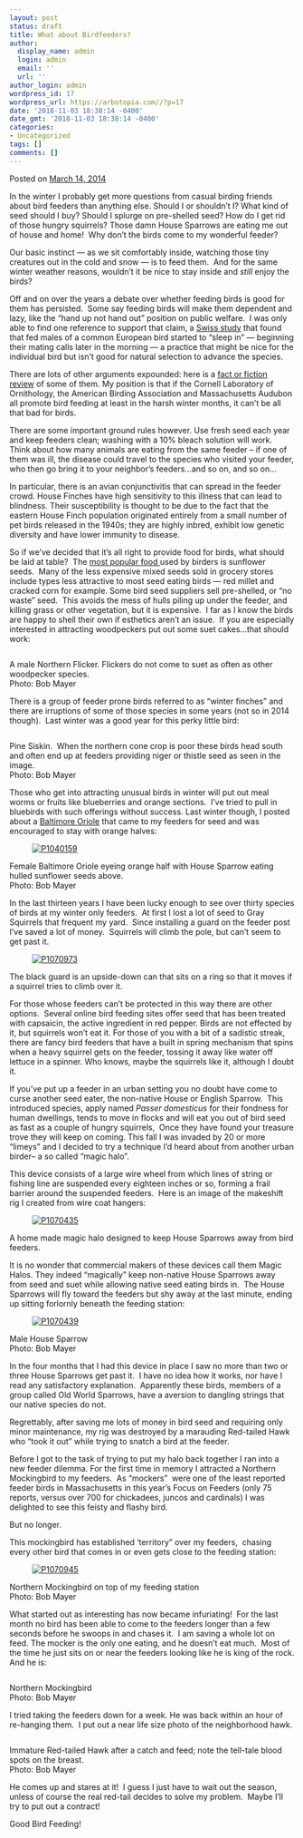 ```yaml
---
layout: post
status: draft
title: What about Birdfeeders?
author:
  display_name: admin
  login: admin
  email: ''
  url: ''
author_login: admin
wordpress_id: 17
wordpress_url: https://arbotopia.com//?p=17
date: '2018-11-03 18:38:14 -0400'
date_gmt: '2018-11-03 18:38:14 -0400'
categories:
- Uncategorized
tags: []
comments: []
---
```




<p>Posted on&nbsp;<a href="https://web.archive.org/web/20140426104415/http://www.arbotopia.com/what-about-birdfeeders/">March 14, 2014</a></p>





<p>In the winter I probably get more questions from casual birding friends about bird feeders than anything else. Should I or shouldn&rsquo;t I? What kind of seed should I buy? Should I splurge on pre-shelled seed? How do I get rid of those hungry squirrels? Those damn House Sparrows are eating me out of house and home!&nbsp; Why don&rsquo;t the birds come to my wonderful feeder?</p>





<p>Our basic instinct&nbsp;&mdash;&nbsp;as we sit comfortably inside, watching those tiny creatures out in the cold and snow&nbsp;&mdash;&nbsp;is to feed them.&nbsp; And for the same winter weather reasons, wouldn&rsquo;t it be nice to stay inside and&nbsp;<em>still</em>&nbsp;enjoy the birds?</p>





<p>Off and on over the years a debate over whether feeding birds is good for them has persisted.&nbsp; Some say feeding birds will make them dependent and lazy, like the &ldquo;hand up not hand out&rdquo; position on public welfare.&nbsp; I was only able to find one reference to support that claim, a&nbsp;<a href="https://web.archive.org/web/20140426104415/http://www.economist.com/blogs/babbage/2010/12/ecology" target="_blank" rel="noreferrer noopener">Swiss study</a>&nbsp;that found that fed males of a common European bird started to &ldquo;sleep in&rdquo; &mdash;&nbsp;beginning their mating calls later in the morning&nbsp;&mdash;&nbsp;a practice that might be nice for the individual bird but isn&rsquo;t good for natural selection to advance the species.</p>





<p>There are lots of other arguments expounded: here is a&nbsp;<a href="https://web.archive.org/web/20140426104415/http://birding.about.com/od/birdfeeders/tp/birdfeedingmyths.htm" target="_blank" rel="noreferrer noopener">fact or fiction review</a>&nbsp;of some of them. My position is that if the Cornell Laboratory of Ornithology, the American Birding Association and Massachusetts Audubon all promote bird feeding at least in the harsh winter months, it can&rsquo;t be all that bad for birds.</p>





<p>There are some important ground rules however. Use fresh seed each year and keep feeders clean; washing with a 10% bleach solution will work. Think about how many animals are eating from the same feeder &ndash; if one of them was ill, the disease could travel to the species who visited your feeder, who then go bring it to your neighbor&rsquo;s feeders&hellip;and so on, and so on&hellip;</p>





<p>In particular, there is an avian conjunctivitis that can spread in the feeder crowd. House Finches have high sensitivity to this illness that can lead to blindness. Their susceptibility is thought to be due to the fact that the eastern House Finch population originated entirely from a small number of pet birds released in the 1940s; they are highly inbred, exhibit low genetic diversity and have lower immunity to disease.</p>





<p>So if we&rsquo;ve decided that it&rsquo;s all right to provide food for birds, what should be laid at table?&nbsp; The&nbsp;<a href="https://web.archive.org/web/20140426104415/http://web.massaudubon.org/site/MessageViewer?em_id=54244.0&amp;dlv_id=80041" target="_blank" rel="noreferrer noopener">most popular food&nbsp;</a>used by birders is sunflower seeds.&nbsp; Many of the less expensive mixed seeds sold in grocery stores include types less attractive to most seed eating birds&nbsp;&mdash;&nbsp;red millet and cracked corn for example. Some bird seed suppliers sell pre-shelled, or &ldquo;no waste&rdquo; seed.&nbsp; This avoids the mess of hulls piling up under the feeder, and killing grass or other vegetation, but it is expensive.&nbsp; I far as I know the birds are happy to shell their own if esthetics aren&rsquo;t an issue.&nbsp; If you are especially interested in attracting woodpeckers put out some suet cakes&hellip;that should work:</p>


<p><!-- wp:image {"id":83} --></p>
<figure class="wp-block-image"><img src="/images/2018/11/P1070757.jpg" alt="" class="wp-image-83"/></figure>





<p>A male Northern Flicker. Flickers do not come to suet as often as other woodpecker species.<br>Photo: Bob Mayer</p>





<p>There is a group of feeder prone birds referred to as &ldquo;winter finches&rdquo; and there are irruptions of some of those species in some years (not so in 2014 though).&nbsp; Last winter was a good year for this perky little bird:</p>


<p><!-- wp:image {"id":154} --></p>
<figure class="wp-block-image"><img src="/images/2018/11/P1220613.jpg" alt="" class="wp-image-154"/></figure>





<p>Pine Siskin.&nbsp; When the northern cone crop is poor these birds head south and often end up at feeders providing niger or thistle seed as seen in the image.<br>Photo: Bob Mayer</p>





<p>Those who get into attracting unusual birds in winter will put out meal worms or fruits like blueberries and orange sections.&nbsp; I&rsquo;ve tried to pull in bluebirds with such offerings without success. Last winter though, I posted about a&nbsp;<a href="https://web.archive.org/web/20140426104415/http://www.arbotopia.com/a-bird-out-of-season-and-in-the-storm/">Baltimore Oriole</a>&nbsp;that came to my feeders for seed and was encouraged to stay with orange halves:</p>


<p><!-- wp:image {"id":225,"linkDestination":"custom"} --></p>
<figure class="wp-block-image"><a href="https://web.archive.org/web/20140426104415/http://www.arbotopia.com/wp-content/uploads/2013/02/P1040159.jpg"><img src="https://web.archive.org/web/20140426104415im_/http://www.arbotopia.com/wp-content/uploads/2013/02/P1040159.jpg" alt="P1040159" class="wp-image-225"/></a></figure>





<p>Female Baltimore Oriole eyeing orange half with House Sparrow eating hulled sunflower seeds above.<br>Photo: Bob Mayer</p>





<p>In the last thirteen years I have been lucky enough to see over thirty species of birds at my winter only feeders.&nbsp; At first I lost a lot of seed to Gray Squirrels that frequent my yard.&nbsp; Since installing a guard on the feeder post I&rsquo;ve saved a lot of money.&nbsp; Squirrels will climb the pole, but can&rsquo;t seem to get past it.</p>


<p><!-- wp:image {"id":752,"linkDestination":"custom"} --></p>
<figure class="wp-block-image"><a href="https://web.archive.org/web/20140426104415/http://www.arbotopia.com/wp-content/uploads/2014/03/P1070973.jpg"><img src="https://web.archive.org/web/20140426104415im_/http://www.arbotopia.com/wp-content/uploads/2014/03/P1070973.jpg" alt="P1070973" class="wp-image-752"/></a></figure>





<p>The black guard is an upside-down can that sits on a ring so that it moves if a squirrel tries to climb over it.</p>





<p>For those whose feeders can&rsquo;t be protected in this way there are other options.&nbsp; Several online bird feeding sites offer seed that has been treated with capsaicin, the active ingredient in red pepper. Birds are not effected by it, but squirrels won&rsquo;t eat it. For those of you with a bit of a sadistic streak, there are fancy bird feeders that have a built in spring mechanism that spins when a heavy squirrel gets on the feeder, tossing it away like water off lettuce in a spinner. Who knows, maybe the squirrels like it, although I doubt it.</p>





<p>If you&rsquo;ve put up a feeder in an urban setting you no doubt have come to curse another seed eater, the non-native House or English Sparrow.&nbsp; This introduced species, apply named&nbsp;<em>Passer domesticus</em>&nbsp;for their fondness for human dwellings, tends to move in flocks and will eat you out of bird seed as fast as a couple of hungry squirrels,&nbsp; Once they have found your treasure trove they will keep on coming. This fall I was invaded by 20 or more &ldquo;limeys&rdquo; and I decided to try a technique I&rsquo;d heard about from another urban birder&ndash; a so called &ldquo;magic halo&rdquo;.</p>





<p>This device consists of a large wire wheel from which lines of string or fishing line are suspended every eighteen inches or so, forming a frail barrier around the suspended feeders.&nbsp; Here is an image of the makeshift rig I created from wire coat hangers:</p>


<p><!-- wp:image {"id":755,"linkDestination":"custom"} --></p>
<figure class="wp-block-image"><a href="https://web.archive.org/web/20140426104415/http://www.arbotopia.com/wp-content/uploads/2014/03/P1070435.jpg"><img src="https://web.archive.org/web/20140426104415im_/http://www.arbotopia.com/wp-content/uploads/2014/03/P1070435.jpg" alt="P1070435" class="wp-image-755"/></a></figure>





<p>A home made magic halo designed to keep House Sparrows away from bird feeders.</p>





<p>It is no wonder that commercial makers of these devices call them Magic Halos. They indeed &ldquo;magically&rdquo; keep non-native House Sparrows away from seed and suet while allowing native seed eating birds in.&nbsp; The House Sparrows will fly toward the feeders but shy away at the last minute, ending up sitting forlornly beneath the feeding station:</p>


<p><!-- wp:image {"id":757,"linkDestination":"custom"} --></p>
<figure class="wp-block-image"><a href="https://web.archive.org/web/20140426104415/http://www.arbotopia.com/wp-content/uploads/2014/03/P1070439.jpg"><img src="https://web.archive.org/web/20140426104415im_/http://www.arbotopia.com/wp-content/uploads/2014/03/P1070439.jpg" alt="P1070439" class="wp-image-757"/></a></figure>





<p>Male House Sparrow<br>Photo: Bob Mayer</p>





<p>In the four months that I had this device in place I saw no more than two or three House Sparrows get past it.&nbsp; I have no idea how it works, nor have I read any satisfactory explanation.&nbsp; Apparently these birds, members of a group called Old World Sparrows, have a aversion to dangling strings that our native species do not.</p>





<p>Regrettably, after saving me lots of money in bird seed and requiring only minor maintenance, my rig was destroyed by a marauding Red-tailed Hawk who &ldquo;took it out&rdquo; while trying to snatch a bird at the feeder.</p>





<p>Before I got to the task of trying to put my halo back together I ran into a new feeder dilemma. For the first time in memory I attracted a Northern Mockingbird to my feeders.&nbsp; As &ldquo;mockers&rdquo;&nbsp; were one of the least reported feeder birds in Massachusetts in this year&rsquo;s Focus on Feeders (only 75 reports, versus over 700 for chickadees, juncos and cardinals) I was delighted to see this feisty and flashy bird.</p>





<p>But no longer.</p>





<p>This mockingbird has established &lsquo;territory&rdquo; over my feeders,&nbsp; chasing every other bird that comes in or even gets close to the feeding station:</p>


<p><!-- wp:image {"id":759,"linkDestination":"custom"} --></p>
<figure class="wp-block-image"><a href="https://web.archive.org/web/20140426104415/http://www.arbotopia.com/wp-content/uploads/2014/03/P1070945.jpg"><img src="https://web.archive.org/web/20140426104415im_/http://www.arbotopia.com/wp-content/uploads/2014/03/P1070945.jpg" alt="P1070945" class="wp-image-759"/></a></figure>





<p>Northern Mockingbird on top of my feeding station<br>Photo: Bob Mayer</p>





<p>What started out as interesting has now became infuriating!&nbsp; For the last month no bird has been able to come to the feeders longer than a few seconds before he swoops in and chases it.&nbsp; I am saving a whole lot on feed. The mocker is the only one eating, and he doesn&rsquo;t eat much.&nbsp; Most of the time he just sits on or near the feeders looking like he is king of the rock. And he is:</p>


<p><!-- wp:image {"id":85} --></p>
<figure class="wp-block-image"><img src="/images/2018/11/P1070944.jpg" alt="" class="wp-image-85"/></figure>





<p>Northern Mockingbird<br>Photo: Bob Mayer</p>





<p>I tried taking the feeders down for a week. He was back within an hour of re-hanging them.&nbsp; I put out a near life size photo of the neighborhood hawk.</p>


<p><!-- wp:image {"id":84} --></p>
<figure class="wp-block-image"><img src="/images/2018/11/P1070934.jpg" alt="" class="wp-image-84"/></figure>





<p>Immature Red-tailed Hawk after a catch and feed; note the tell-tale blood spots on the breast.<br>Photo: Bob Mayer</p>





<p>He comes up and stares at it!&nbsp; I guess I just have to wait out the season, unless of course the real red-tail decides to solve my problem.&nbsp; Maybe I&rsquo;ll try to put out a contract!</p>





<p>Good Bird Feeding!<a href="https://web.archive.org/web/20140426104415/http://www.arbotopia.com:80/#"><br></a></p>


